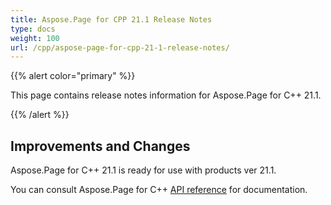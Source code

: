 ```yaml
---
title: Aspose.Page for CPP 21.1 Release Notes
type: docs
weight: 100
url: /cpp/aspose-page-for-cpp-21-1-release-notes/
---
```


{{% alert color="primary" %}}

This page contains release notes information for Aspose.Page for C++ 21.1.

{{% /alert %}}
## **Improvements and Changes**
Aspose.Page for C++ 21.1 is ready for use with products ver 21.1.


You can consult Aspose.Page for C++ [API reference](https://apireference.aspose.com/cpp/page/) for documentation.

